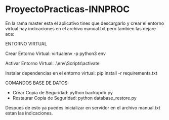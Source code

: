 # ProyectoPracticas-INNPROC
En la rama master esta el aplicativo tines que descargarlo y crear el entorno virtual hay indicaciones en el archivo manual.txt pero tambien las dejare aca:

ENTORNO VIRTUAL 

Crear Entorno Virtual: 
virtualenv -p python3 env 

Activar Entorno Virtual: 
.\env\Scripts\activate 

Instalar dependencias en el entorno virtual: 
pip install -r requirements.txt 

COMANDOS BASE DE DATOS:
- Crear Copia de Seguridad: python backupdb.py
- Restaurar Copia de Seguridad: python database_restore.py

Despues de esto ya puedes inicializar en servidor en el archivo manual.txt estan las indicaciones.
